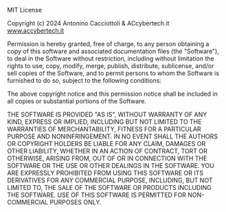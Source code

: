 MIT License

Copyright (c) 2024 Antonino Cacciottoli & ACcybertech.it www.accybertech.it

Permission is hereby granted, free of charge, to any person obtaining a copy
of this software and associated documentation files (the "Software"), to deal
in the Software without restriction, including without limitation the rights
to use, copy, modify, merge, publish, distribute, sublicense, and/or sell
copies of the Software, and to permit persons to whom the Software is
furnished to do so, subject to the following conditions:

The above copyright notice and this permission notice shall be included in all
copies or substantial portions of the Software.

THE SOFTWARE IS PROVIDED "AS IS", WITHOUT WARRANTY OF ANY KIND, EXPRESS OR
IMPLIED, INCLUDING BUT NOT LIMITED TO THE WARRANTIES OF MERCHANTABILITY,
FITNESS FOR A PARTICULAR PURPOSE AND NONINFRINGEMENT. IN NO EVENT SHALL THE
AUTHORS OR COPYRIGHT HOLDERS BE LIABLE FOR ANY CLAIM, DAMAGES OR OTHER
LIABILITY, WHETHER IN AN ACTION OF CONTRACT, TORT OR OTHERWISE, ARISING FROM,
OUT OF OR IN CONNECTION WITH THE SOFTWARE OR THE USE OR OTHER DEALINGS IN THE
SOFTWARE.
YOU ARE EXPRESSLY PROHIBITED FROM USING THIS SOFTWARE OR ITS DERIVATIVES FOR 
ANY COMMERCIAL PURPOSE, INCLUDING, BUT NOT LIMITED TO, THE SALE OF THE SOFTWARE 
OR PRODUCTS INCLUDING THE SOFTWARE. USE OF THIS SOFTWARE IS PERMITTED FOR NON-COMMERCIAL 
PURPOSES ONLY.
